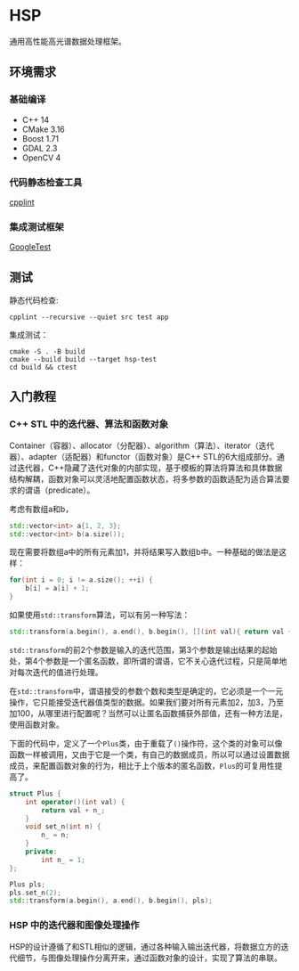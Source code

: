 # HSP
通用高性能高光谱数据处理框架。

## 环境需求
### 基础编译
- C++ 14
- CMake 3.16
- Boost 1.71
- GDAL 2.3
- OpenCV 4

### 代码静态检查工具
[cpplint](https://github.com/cpplint/cpplint)

### 集成测试框架 
[GoogleTest](https://github.com/google/googletest)

## 测试
静态代码检查:
```shell
cpplint --recursive --quiet src test app
```

集成测试：
```shell
cmake -S . -B build
cmake --build build --target hsp-test
cd build && ctest
```

## 入门教程
### C++ STL 中的迭代器、算法和函数对象
Container（容器）、allocator（分配器）、algorithm（算法）、iterator（迭代器）、adapter（适配器）和functor（函数对象）是C++ STL的6大组成部分。通过迭代器，C++隐藏了迭代对象的内部实现，基于模板的算法将算法和具体数据结构解耦，函数对象可以灵活地配置函数状态，将多参数的函数适配为适合算法要求的谓语（predicate）。

考虑有数组a和b，
```cpp
std::vector<int> a{1, 2, 3};
std::vector<int> b(a.size());
```
现在需要将数组a中的所有元素加1，并将结果写入数组b中。一种基础的做法是这样：
```cpp
for(int i = 0; i != a.size(); ++i) {
    b[i] = a[i] + 1;
}
```
如果使用`std::transform`算法，可以有另一种写法：
```cpp
std::transform(a.begin(), a.end(), b.begin(), [](int val){ return val + 1;})
```
`std::transform`的前2个参数是输入的迭代范围，第3个参数是输出结果的起始处，第4个参数是一个匿名函数，即所谓的谓语，它不关心迭代过程，只是简单地对每次迭代的值进行处理。

在`std::transform`中，谓语接受的参数个数和类型是确定的，它必须是一个一元操作，它只能接受迭代器值类型的数据。如果我们要对所有元素加2，加3，乃至加100，从哪里进行配置呢？当然可以让匿名函数捕获外部值，还有一种方法是，使用函数对象。

下面的代码中，定义了一个`Plus`类，由于重载了`()`操作符，这个类的对象可以像函数一样被调用，又由于它是一个类，有自己的数据成员，所以可以通过设置数据成员，来配置函数对象的行为，相比于上个版本的匿名函数，`Plus`的可复用性提高了。
```cpp
struct Plus {
    int operator()(int val) {
        return val + n_;
    }
    void set_n(int n) {
        n_ = n;
    }
    private:
        int n_ = 1;
};

Plus pls;
pls.set_n(2);
std::transform(a.begin(), a.end(), b.begin(), pls);
```

### HSP 中的迭代器和图像处理操作
HSP的设计遵循了和STL相似的逻辑，通过各种输入输出迭代器，将数据立方的迭代细节，与图像处理操作分离开来，通过函数对象的设计，实现了算法的串联。
